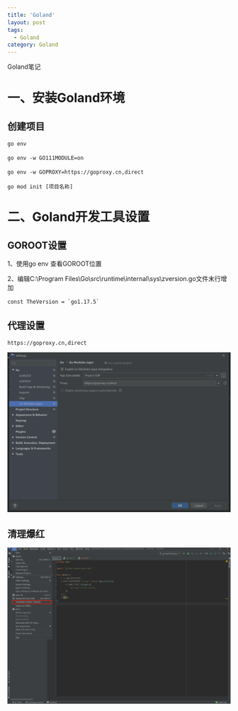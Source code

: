 ```yaml
---
title: 'Goland'
layout: post
tags:
  - Goland
category: Goland
---
```


Goland笔记

<!--more-->
# 一、安装Goland环境

## 创建项目
```
go env

go env -w GO111MODULE=on

go env -w GOPROXY=https://goproxy.cn,direct

go mod init [项目名称]
```

# 二、Goland开发工具设置

## GOROOT设置
1、使用go env 查看GOROOT位置

2、编辑C:\Program Files\Go\src\runtime\internal\sys\zversion.go文件末行增加
```
const TheVersion = `go1.17.5`
```

## 代理设置
```
https://goproxy.cn,direct 
```

![20220810113053](https://raw.githubusercontent.com/QinL233/QinL233.github.io/master/images/20220810113053.png)


## 清理爆红
![20220810113518](https://raw.githubusercontent.com/QinL233/QinL233.github.io/master/images/20220810113518.png)